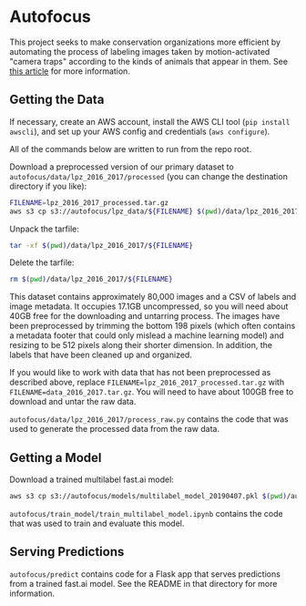 # Autofocus

This project seeks to make conservation organizations more efficient by automating the process of labeling images taken by motion-activated "camera traps" according to the kinds of animals that appear in them. See [this article](https://www.uptake.org/impact/special-projects) for more information.

## Getting the Data

If necessary, create an AWS account, install the AWS CLI tool (`pip install awscli`), and set up your AWS config and credentials (`aws configure`).

All of the commands below are written to run from the repo root.

Download a preprocessed version of our primary dataset to `autofocus/data/lpz_2016_2017/processed` (you can change the destination directory if you like):

```bash
FILENAME=lpz_2016_2017_processed.tar.gz
aws s3 cp s3://autofocus/lpz_data/${FILENAME} $(pwd)/data/lpz_2016_2017/
```

Unpack the tarfile:

```bash
tar -xf $(pwd)/data/lpz_2016_2017/${FILENAME}
```

Delete the tarfile:

```bash
rm $(pwd)/data/lpz_2016_2017/${FILENAME}
```

This dataset contains approximately 80,000 images and a CSV of labels and image metadata. It occupies 17.1GB uncompressed, so you will need about 40GB free for the downloading and untarring process. The images have been preprocessed by trimming the bottom 198 pixels (which often contains a metadata footer that could only mislead a machine learning model) and resizing to be 512 pixels along their shorter dimension. In addition, the labels that have been cleaned up and organized.

If you would like to work with data that has not been preprocessed as described above, replace `FILENAME=lpz_2016_2017_processed.tar.gz` with `FILENAME=data_2016_2017.tar.gz`. You will need to have about 100GB free to download and untar the raw data.

`autofocus/data/lpz_2016_2017/process_raw.py` contains the code that was used to generate the processed data from the raw data.

## Getting a Model

Download a trained multilabel fast.ai model: 

```bash
aws s3 cp s3://autofocus/models/multilabel_model_20190407.pkl $(pwd)/autofocus/predict/models
```

`autofocus/train_model/train_multilabel_model.ipynb` contains the code that was used to train and evaluate this model.

## Serving Predictions

`autofocus/predict` contains code for a Flask app that serves predictions from a trained fast.ai model. See the README in that directory for more information.
